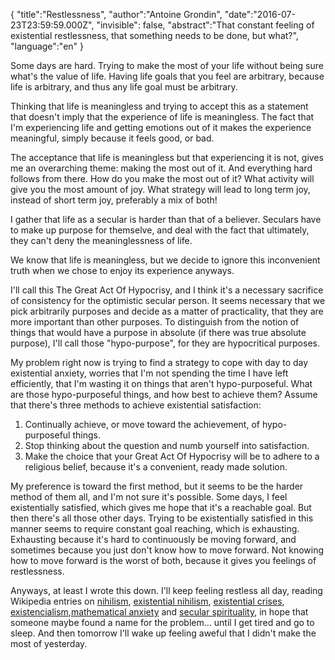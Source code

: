 {
    "title":"Restlessness",
    "author":"Antoine Grondin",
    "date":"2016-07-23T23:59:59.000Z",
    "invisible": false,
    "abstract":"That constant feeling of existential restlessness, that something needs to be done, but what?",
    "language":"en"
}

Some days are hard. Trying to make the most of your life without being sure what's the value of life. Having life goals that you feel are arbitrary, because life is arbitrary, and thus any life goal must be arbitrary.

Thinking that life is meaningless and trying to accept this as a statement that doesn't imply that the experience of life is meaningless. The fact that I'm experiencing life and getting emotions out of it makes the experience meaningful, simply because it feels good, or bad.

The acceptance that life is meaningless but that experiencing it is not, gives me an overarching theme: making the most out of it. And everything hard follows from there. How do you make the most out of it? What activity will give you the most amount of joy. What strategy will lead to long term joy, instead of short term joy, preferably a mix of both!

I gather that life as a secular is harder than that of a believer. Seculars have to make up purpose for themselve, and deal with the fact that ultimately, they can't deny the meaninglessness of life.

We know that life is meaningless, but we decide to ignore this inconvenient truth when we chose to enjoy its experience anyways.

I'll call this The Great Act Of Hypocrisy, and I think it's a necessary sacrifice of consistency for the optimistic secular person. It seems necessary that we pick arbitrarily purposes and decide as a matter of practicality, that they are more important than other purposes. To distinguish from the notion of things that would have a purpose in absolute (if there was true absolute purpose), I'll call those "hypo-purpose", for they are hypocritical purposes.

My problem right now is trying to find a strategy to cope with day to day existential anxiety, worries that I'm not spending the time I have left efficiently, that I'm wasting it on things that aren't hypo-purposeful. What are those hypo-purposeful things, and how best to achieve them? Assume that there's three methods to achieve existential satisfaction:

1. Continually achieve, or move toward the achievement, of hypo-purposeful things.
2. Stop thinking about the question and numb yourself into satisfaction.
3. Make the choice that your Great Act Of Hypocrisy will be to adhere to a religious belief, because it's a convenient, ready made solution.

My preference is toward the first method, but it seems to be the harder method of them all, and I'm not sure it's possible. Some days, I feel existentially satisfied, which gives me hope that it's a reachable goal. But then there's all those other days. Trying to be existentially satisfied in this manner seems to require constant goal reaching, which is exhausting. Exhausting because it's hard to continuously be moving forward, and sometimes because you just don't know how to move forward. Not knowing how to move forward is the worst of both, because it gives you feelings of restlessness.

Anyways, at least I wrote this down. I'll keep feeling restless all day, reading Wikipedia entries on [nihilism][1], [existential nihilism][2], [existential crises][3], [existencialism][4],[mathematical anxiety][5] and [secular spirituality][6], in hope that someone maybe found a name for the problem... until I get tired and go to sleep. And then tomorrow I'll wake up feeling aweful that I didn't make the most of yesterday.

[1]: https://en.wikipedia.org/wiki/Nihilism
[2]: https://en.wikipedia.org/wiki/Existential_nihilism
[3]: https://en.wikipedia.org/wiki/Existential_crisis
[4]: https://en.wikipedia.org/wiki/Existentialism
[5]: https://en.wikipedia.org/wiki/Mathematical_anxiety
[6]: https://en.wikipedia.org/wiki/Secular_spirituality
